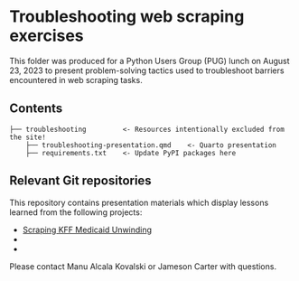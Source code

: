 # Troubleshooting web scraping exercises

This folder was produced for a Python Users Group (PUG) lunch on August 23, 2023 to present problem-solving tactics used to troubleshoot barriers encountered in web scraping tasks.

## Contents
```
├── troubleshooting         <- Resources intentionally excluded from the site! 
    ├── troubleshooting-presentation.qmd    <- Quarto presentation
    ├── requirements.txt    <- Update PyPI packages here  
```

## Relevant Git repositories
This repository contains presentation materials which display lessons learned from the following projects:
* [Scraping KFF Medicaid Unwinding](https://github.com/UI-Research/scrape-kff-unwinding)
* []()
* []()

Please contact Manu Alcala Kovalski or Jameson Carter with questions.